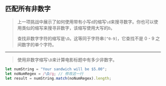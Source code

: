 ## 匹配所有非数字

> 上一项挑战中展示了如何使用带有小写`d`的缩写`\d`来搜寻数字。你也可以使用类似的缩写来搜寻非数字，该缩写使用大写的`D`。
>
> 查找非数字字符的缩写是`\D`。这等同于字符串`[^0-9]`，它查找不是 0 - 9 之间数字的单个字符。

----

> 使用非数字缩写`\D`来计算电影标题中有多少非数字。

```js
let numString = "Your sandwich will be $5.00";
let noNumRegex = /\D/g; // 修改这一行
let result = numString.match(noNumRegex).length;
```

